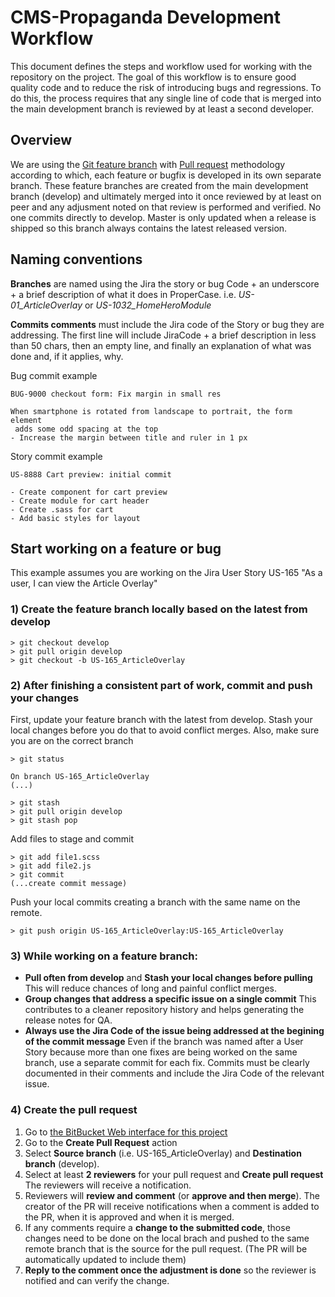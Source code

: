 # CMS-Propaganda Development Workflow

This document defines the steps and workflow used for working with the repository on the project. The goal of this workflow is to ensure good quality code and to reduce the risk of introducing bugs and regressions. To do this, the process requires that any single line of code that is merged into the main development branch is reviewed by at least a second developer.

## Overview

We are using the [Git feature branch](https://www.atlassian.com/git/tutorials/comparing-workflows/feature-branch-workflow) with [Pull request](https://confluence.atlassian.com/display/STASH/Using+pull+requests+in+Stash) methodology according to which, each feature or bugfix is developed in its own separate branch.
These feature branches are created from the main development branch (develop) and ultimately merged into it once reviewed by at least on peer and any adjusment noted on that review is performed and verified.
No one commits directly to develop.
Master is only updated when a release is shipped so this branch always contains the latest released version.

## Naming conventions
**Branches** are named using the Jira the story or bug Code + an underscore + a brief description of what it does in ProperCase.
i.e. _US-01_ArticleOverlay_
or _US-1032_HomeHeroModule_

**Commits comments** must include the Jira code of the Story or bug they are addressing.
The first line will include JiraCode + a brief description in less than 50 chars, then an empty line, and finally an explanation of what was done and, if it applies, why.

Bug commit example
    
    BUG-9000 checkout form: Fix margin in small res

    When smartphone is rotated from landscape to portrait, the form element
     adds some odd spacing at the top
    - Increase the margin between title and ruler in 1 px


Story commit example
    
    US-8888 Cart preview: initial commit

    - Create component for cart preview
    - Create module for cart header
    - Create .sass for cart
    - Add basic styles for layout

## Start working on a feature or bug

This example assumes you are working on the Jira User Story US-165 "As a user, I can view the Article Overlay"

### 1) Create the feature branch locally based on the **latest from develop**
    
    > git checkout develop
    > git pull origin develop
    > git checkout -b US-165_ArticleOverlay

### 2) After finishing a consistent part of work, commit and push your changes

First, update your feature branch with the latest from develop.
Stash your local changes before you do that to avoid conflict merges.
Also, make sure you are on the correct branch

    > git status

    On branch US-165_ArticleOverlay
    (...)

    > git stash
    > git pull origin develop
    > git stash pop

Add files to stage and commit

    > git add file1.scss
    > git add file2.js
    > git commit
    (...create commit message)

Push your local commits creating a branch with the same name on the remote.

    > git push origin US-165_ArticleOverlay:US-165_ArticleOverlay


### 3) While working on a feature branch:
* **Pull often from develop** and **Stash your local changes before pulling**
This will reduce chances of long and painful conflict merges.
* **Group changes that address a specific issue on a single commit**
This contributes to a cleaner repository history and helps generating the release notes for QA.
* **Always use the Jira Code of the issue being addressed at the begining of the commit message**
Even if the branch was named after a User Story because more than one fixes are being worked on the same branch, use a separate commit for each fix.
Commits must be clearly documented in their comments and include the Jira Code of the relevant issue.

### 4) Create the pull request

1. Go to [the BitBucket Web interface for this project](https://bitbucket.org/avierserranorodriguez/cms-propaganda/)
2. Go to the **Create Pull Request** action
3. Select **Source branch** (i.e. US-165_ArticleOverlay) and **Destination branch** (develop).
4. Select at least **2 reviewers** for your pull request and **Create pull request** The reviewers will receive a notification.
5. Reviewers will **review and comment** (or **approve and then merge**). The creator of the PR will receive notifications when a comment is added to the PR, when it is approved and when it is merged.
6. If any comments require a **change to the submitted code**, those changes need to be done on the local brach and pushed to the same remote branch that is the source for the pull request. (The PR will be automatically updated to include them)
7. **Reply to the comment once the adjustment is done** so the reviewer is notified and can verify the change.
